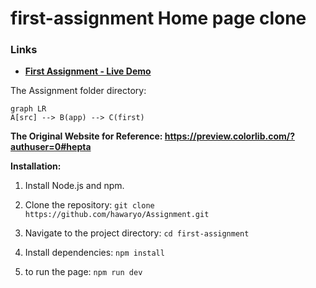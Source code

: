 # first-assignment Home page clone

### Links

- **[First Assignment - Live Demo](https://6f221723.first-assignment.pages.dev/)**

The Assignment folder directory:

```mermaid
graph LR
A[src] --> B(app) --> C(first)

```

**The Original Website for Reference: https://preview.colorlib.com/?authuser=0#hepta**

**Installation:**

1. Install Node.js and npm.

2. Clone the repository: `git clone https://github.com/hawaryo/Assignment.git`

3. Navigate to the project directory: `cd first-assignment`

4. Install dependencies: `npm install`

5. to run the page: `npm run dev`
